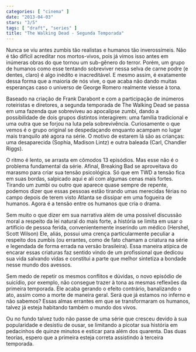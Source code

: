 ```yaml
---
categories: [ "cinema" ]
date: "2013-04-03"
stars: "3/5"
tags: [ "draft", "series" ]
title: "The Walking Dead - Segunda Temporada"
---
```

Nunca se viu antes zumbis tão realistas e humanos tão inverossímeis. Não é tão difícil acreditar nos mortos-vivos, pois já vimos isso antes em inúmeras obras do que tornou um sub-gênero do terror. Porém, um grupo de humanos como esse tentando sobreviver nessa selva de carne podre (e dentes, claro) é algo inédito e inacreditável. E mesmo assim, é exatamente dessa forma que a maioria de nós vive, o que acaba não dando muitas esperanças caso o universo de George Romero realmente viesse à tona.

Baseado na criação de Frank Darabont e com a participação de inúmeros roteiristas e diretores, a segunda temporada de The Walking Dead se passa em uma fazenda que sobreviveu ao apocalipse zumbi, dando a possibilidade de dois grupos distintos interagirem: uma família tradicional e uma outra que se forjou na luta pela sobrevivência. Curiosamente o que vemos é o grupo original se despedaçando enquanto acampam no lugar mais tranquilo até agora na série. O motivo de estarem lá são as crianças: uma desaparecida (Sophia, Madison Lintz) e outra baleada (Carl, Chandler Riggs).

O ritmo é lento, se arrasta em cômodos 13 episódios. Mas esse não é o problema fundamental da série. Afinal, Breaking Bad se aproveitava do marasmo para criar sua tensão psicológica. Só que em TWD a tensão fica em suas bordas, salpicado aqui e ali com algumas cenas mais fortes. Tirando um zumbi ou outro que aparece quase sempre de repente, podemos dizer que essas pessoas estão tirando umas merecidas férias no campo depois de terem visto Atlanta se dissipar em uma fogueira de humanos. Agora é a tensão entre os humanos que cria o drama.

Sem muito o que dizer em sua narrativa além de uma possível discussão moral a respeito da lei natural do mais forte, a história se limita em usar o artifício de pessoa ferida, convenientemente inserindo um médico (Hershel, Scott Wilson) Ele, aliás, possui uma crença particularmente peculiar a respeito dos zumbis (ou errantes, como de fato chamam a criatura na série e legendada de forma errada na versão brasileira). Essa maneira atípica de encarar essas criaturas faz sentido vindo de um profissional que dedicou sua vida salvando vidas e constitui a parte que melhor sintetiza a bondade nesse mundo dos avessos.

Sem medo de repetir os mesmos conflitos e dúvidas, o novo episódio de suicídio, por exemplo, não consegue trazer à tona as mesmas reflexões da primeira temporada. Ele acaba gerando o efeito contrário, banalizando o ato, assim como a morte de maneira geral. Será que já estamos no inferno e não sabemos? Essas almas errantes em que se transformaram os humanos, talvez já esteja habitando também o mundo dos vivos.

Ou no fundo talvez tudo não passe de uma série que cresceu devido à sua popularidade e desistiu de ousar, se limitando a picotar sua história em pedacinhos de quinze minutos e esticar para além dos quarenta. Das duas teorias, espero que a primeira esteja correta assistindo à terceira temporada.
